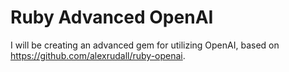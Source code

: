 # Ruby Advanced OpenAI
I will be creating an advanced gem for utilizing OpenAI, based on https://github.com/alexrudall/ruby-openai.